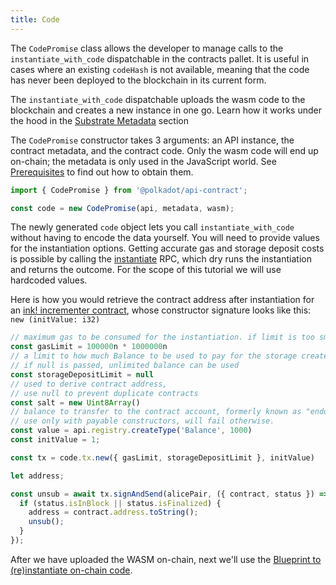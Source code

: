 ```yaml
---
title: Code
---
```


The `CodePromise` class allows the developer to manage calls to the `instantiate_with_code` dispatchable in the contracts pallet. 
It is useful in cases where an existing `codeHash` is not available, meaning that the code has never been deployed to the blockchain in its current form. 

The `instantiate_with_code` dispatchable uploads the wasm code to the blockchain and creates a new instance in one go. Learn how it works under the hood in the [Substrate Metadata](../../substrate/extrinsics.md#instantiatewithcodevalue-compactu128-gas_limit-compactu64-storage_deposit_limit-optioncompactu128-code-bytes-data-bytes-salt-bytes) section 

The `CodePromise` constructor takes 3 arguments: an API instance, the contract metadata, and the contract code. Only the wasm code will end up on-chain; the metadata is only used in the JavaScript world. See [Prerequisites](./basics.md) to find out how to obtain them.

```javascript
import { CodePromise } from '@polkadot/api-contract';

const code = new CodePromise(api, metadata, wasm);
```

The newly generated `code` object lets you call `instantiate_with_code` without having to encode the data yourself.
You will need to provide values for the instantiation options. Getting accurate gas and storage deposit costs is possible by calling the [instantiate](http://localhost:8080/substrate/rpc#instantiaterequest-instantiaterequest-at-blockhash-contractinstantiateresult) RPC, which dry runs the instantiation and returns the outcome. For the scope of this tutorial we will use hardcoded values.

Here is how you would retrieve the contract address after instantiation for an [ink! incrementer contract](https://github.com/paritytech/ink/blob/master/examples/incrementer/lib.rs), whose constructor signature looks like this: `new (initValue: i32)` 

```javascript
// maximum gas to be consumed for the instantiation. if limit is too small the instantiation will fail.
const gasLimit = 100000n * 1000000n
// a limit to how much Balance to be used to pay for the storage created by the instantiation
// if null is passed, unlimited balance can be used
const storageDepositLimit = null
// used to derive contract address, 
// use null to prevent duplicate contracts
const salt = new Uint8Array()
// balance to transfer to the contract account, formerly known as "endowment". 
// use only with payable constructors, will fail otherwise. 
const value = api.registry.createType('Balance', 1000)
const initValue = 1;

const tx = code.tx.new({ gasLimit, storageDepositLimit }, initValue)

let address;

const unsub = await tx.signAndSend(alicePair, ({ contract, status }) => {
  if (status.isInBlock || status.isFinalized) {
    address = contract.address.toString();
    unsub();
  }
});
```

After we have uploaded the WASM on-chain, next we'll use the [Blueprint to (re)instantiate on-chain code](blueprint.md).
